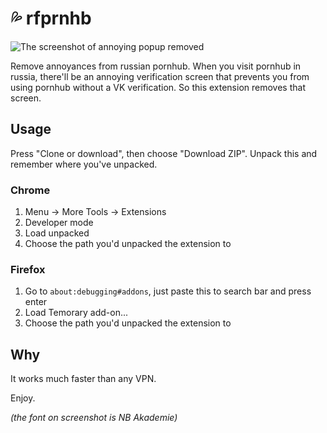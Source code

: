 # 💦 rfprnhb 

![The screenshot of annoying popup removed 
](https://cdn.jsdelivr.net/gh/uyouthe/rfprnhb/cover.jpg)

Remove annoyances from russian pornhub. When you visit pornhub in russia, there'll be an annoying verification screen that prevents you from using pornhub without a VK verification. So this extension removes that screen.

## Usage

Press "Clone or download", then choose "Download ZIP". Unpack this and remember where you've unpacked.

### Chrome

1. Menu -> More Tools -> Extensions
2. Developer mode
3. Load unpacked
4. Choose the path you'd unpacked the extension to

### Firefox 
1. Go to `about:debugging#addons`, just paste this to search bar and press enter
2. Load Temorary add-on...
3. Choose the path you'd unpacked the extension to

## Why
It works much faster than any VPN.

Enjoy.




_(the font on screenshot is NB Akademie)_
